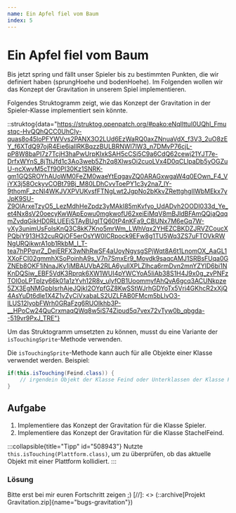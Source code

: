 ```yaml
---
name: Ein Apfel fiel vom Baum
index: 5
---
```


# Ein Apfel fiel vom Baum

Bis jetzt spring und fällt unser Spieler bis zu bestimmten Punkten, die wir definiert haben (sprungHoehe und bodenHoehe). Im Folgenden wollen wir das Konzept der Gravitation in unserem Spiel implementieren.

Folgendes Struktogramm zeigt, wie das Konzept der Gravitation in der Spieler-Klasse implementiert sein könnte.

::struktog{data="https://struktog.openpatch.org/#pako:eNqllttuI0UQhl_Fmustqc-HvQQhQCC0UhCIy-quas8o45loPFYWVvs2PANX3O2LUd6EzWaRQ0axZNnuaVdX_f3V3_2uO8zEY_f6XTdQ97ojR4Eie6iaIlRKBqzzBULBRNWl7lW3_n7DMvP76cjL-pP8W8baPI7z7TcjH3haPwUrpKIxkSAH5cCSi5C9a6CdQ62cewj21YJT7e-DrfxWYnS_8jTtiJfd1c3Ao3web5Zh2q8XlwsOi2cuoLVx4D0qCLlpaDb5yOGZuU-ncXwvM5cTf90PI30Kz1SNRK-gm1GQSROYhAUoWM0FeZM0waeYtEqgavZQ0ARAGxwgaW4q0EOwn_F4_ViYX3j58OckyvCOBt79Bj_M80LDhCvvToePY1c3y2na7_lY-9thomF_zcNl4WKJVXPVUKvsfFTNgLwt2JgpNo2bKkvZRettghgIIWbMEkx7yJpK9SU-Z9OlArxeTzyO5_LezMdhHeZpdz3yMAkI85mKvfyo_UdADvh2OODI033d_Ye_et4Nx8sV20oecyKwWApEowu0mgkwofU62xeiEiMqV8mBJldBFAmQQjaQqqmZvdqGikHD0RLUEEjSTAyBUgITQ60tP4nKFa9_CBUNx7M6eGq7W-yXy3unimUsFoIsKnQ3C8kK7Kno5mrWm_LWhVqx2YHEZCBKDZJRVZCoucXPQbiY913H32cuRQjOF5erOsYW0ICRpock9EFw8g1TU5Wq3ZS7uFTOVkRWNgURQikwrA1ob1RkbM_I_T-tea7hPPgvrZ_DejERFX3wNhRwSF4aUoyNgysgSPjWqt8A6t1LnomOX_AaGL1XXoFCI02gmmhXSoPoinhA9s_V7n7SmxEr9_Movdk9saqcAMJ1SRBsFUqa0GZNEb8OKF1iNnaJKy1jMBAUVbA2RLA6yullXPLZlhca6rmDvn2mnYZYlD6bi1NKnDQSiw_EBF5VdK3Rprqk6XW1WUI4pYWCYoA5IiAb38S1H4J9x0g_zvPNFzTOI0oLPTpIzy66k01a1zYvh12R8v_ulyfOB1UoommyfAhQvA6gcq3ACUNkpze5ZX3EgNMGpbIsrhAjeJQjkI2OYpfGZ8KwSStWJrhGDYoTx5Vri4GKhcR2xXjQ4AsYuDt6dle1X4Z1vZyCiVxabaLS2UZLFAB0FMcm5bLlvO3-lLUS12lyobFWrh0GRaFzg6RUOIkhb3P-__HPoCw24QuCrxmaqQWq8w5iS74Zipud5q7vex72vTyw0b_qbgda--519vr9PxJ_TRE"}

Um das Struktogramm umsetzten zu können, musst du eine Variante der `isTouchingSprite`-Methode verwenden.

Die `isTouchingSprite`-Methode kann auch für alle Objekte einer Klasse verwendet werden. Beispiel:

```java
if(this.isTouching(Feind.class)) {
    // irgendein Objekt der Klasse Feind oder Unterklassen der Klasse Feind wird berührt.
}
```

## Aufgabe

1. Implementiere das Konzept der Gravitation für die Klasse Spieler.
2. Implementiere das Konzept der Gravitation für die Klasse StachelFeind.

:::collapsible{title="Tipp" id="508943"}
Nutzte `this.isTouching(Plattform.class)`, um zu überprüfen, ob das aktuelle Objekt mit einer Plattform kollidiert.
:::

### Lösung

Bitte erst bei mir euren Fortschritt zeigen ;)
[//]: <> (::archive[Projekt Gravitation.zip]{name="bugs-gravitation"})
